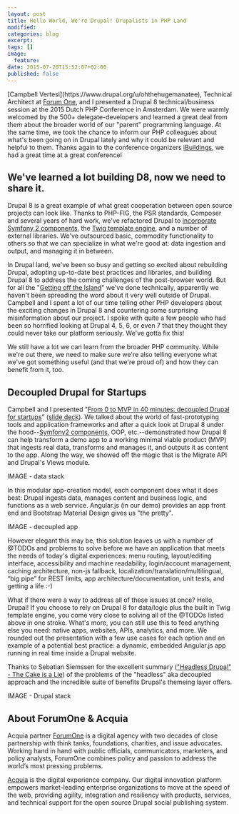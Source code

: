 ```yaml
---
layout: post
title: Hello World, We're Drupal! Drupalists in PHP Land
modified:
categories: blog
excerpt:
tags: []
image:
  feature:
date: 2015-07-20T15:52:07+02:00
published: false
---
```


<p>
  [Campbell Vertesi](https://www.drupal.org/u/ohthehugemanatee), Technical Architect at <a href="http://forumone.com/">Forum One</a>, and I presented a Drupal 8 technical/business session at the 2015 Dutch PHP Conference in Amsterdam. We were warmly welcomed by the 500+ delegate-developers and learned a great deal from them about the broader world of our "parent" programming language. At the same time, we took the chance to inform our PHP colleagues about what's been going on in Drupal lately and why it could be relevant and helpful to them. Thanks again to the conference organizers <a href="http://www.ibuildings.nl/">iBuildings</a>, we had a great time at a great conference!
</p>
<h2>
  We've learned a lot building D8, now we need to share it.
</h2>
<p>
  Drupal 8 is a great example of what great cooperation between open source projects can look like. Thanks to PHP-FIG, the PSR standards, Composer and several years of hard work, we've refactored Drupal to <a href="http://symfony.com/projects/drupal">incorporate Symfony 2 components</a>, the <a href="http://twig.sensiolabs.org/">Twig template engine</a>, and a number of external libraries. We've outsourced basic, commodity functionality to others so that we can specialize in what we're good at: data ingestion and output, and managing it in between.
</p>
<p>
  In Drupal land, we've been so busy and getting so excited about rebuilding Drupal, adopting up-to-date best practices and libraries, and building Drupal 8 to address the coming challenges of the post-browser world. But for all the "<a href="http://www.garfieldtech.com/blog/off-the-island-2013">Getting off the Island</a>" we've done technically, apparently we haven't been spreading the word about it very well outside of Drupal. Campbell and I spent a lot of our time telling other PHP developers about the exciting changes in Drupal 8 and countering some surprising misinformation about our project. I spoke with quite a few people who had been so horrified looking at Drupal 4, 5, 6, or even 7 that they thought they could never take our platform seriously. We've gotta fix this!
</p>
<p>
  We still have a lot we can learn from the broader PHP community. While we're out there, we need to make sure we're also telling everyone what we've got something useful (and that we're proud of) and how they can benefit from it, too.
</p>
<h2>
  Decoupled Drupal for Startups
</h2>
<p>
  Campbell and I presented "<a href="http://www.phpconference.nl/schedule#conference-day-2/0-mvp-40-minutes-decoupled-drupal-startups">From 0 to MVP in 40 minutes: decoupled Drupal for startups</a>" (<a href="http://www.slideshare.net/horncologne/0to-mvp-dutchphpcon">slide deck</a>). We talked about the world of fast-prototyping tools and application frameworks and after a quick look at Drupal 8 under the hood--<a href="http://symfony.com/projects/drupal">Symfony2 components</a>, OOP, etc.--demonstrated how Drupal 8 can help transform a demo app to a working minimal viable product (MVP) that ingests real data, transforms and manages it, and outputs it as content to the app. Along the way, we showed off the magic that is the Migrate API and Drupal's Views module.
</p>
<p>
  IMAGE - data stack
</p>
<p>
  In this modular app-creation model, each component does what it does best: Drupal ingests data, manages content and business logic, and functions as a web service. Angular.js (in our demo) provides an app front end and Bootstrap Material Design gives us "the pretty".
</p>
<p>
  IMAGE - decoupled app
</p>
<p>
  However elegant this may be, this solution leaves us with a number of @TODOs and problems to solve before we have an application that meets the needs of today's digital experiences: menu routing, layout/editing interface, accessibility and machine readability, login/account management, caching architecture, non-js fallback, localization/translation/multilingual, “big pipe” for REST limits, app architecture/documentation, unit tests, and getting a life :-)
</p>
<p>
  What if there were a way to address all of these issues at once? Hello, Drupal! If you choose to rely on Drupal 8 for data/logic plus the built in Twig template engine, you come very close to solving all of the @TODOs listed above in one stroke. What's more, you can still use this to feed anything else you need: native apps, websites, APIs, analytics, and more. We rounded out the presentation with a few use cases for each option and an example of a potential best practice: a dynamic, embedded Angular.js app running in real time inside a Drupal website.
</p>
<p>
  Thanks to Sebatian Siemssen for the excellent summary (<a href="http://www.zensations.at/blog/headless-drupal-cake-lie">"Headless Drupal" - The Cake is a Lie</a>) of the problems of the "headless" aka decoupled approach and the incredible suite of benefits Drupal's themeing layer offers.
</p>
<p>
  IMAGE - Drupal stack
</p>
<h2>
  About ForumOne &amp; Acquia
</h2>
<p>
  Acquia partner <a href="http://forumone.com/">ForumOne</a> is a digital agency with two decades of close partnership with think tanks, foundations, charities, and issue advocates. Working hand in hand with public officials, communicators, marketers, and policy analysts, ForumOne combines policy and passion to address the world’s most pressing problems.
</p>
<p>
  <a href="http://acquia.com">Acquia</a> is the digital experience company. Our digital innovation platform empowers market-leading enterprise organizations to move at the speed of the web, providing agility, integration and resiliency with products, services, and technical support for the open source Drupal social publishing system.
</p>
